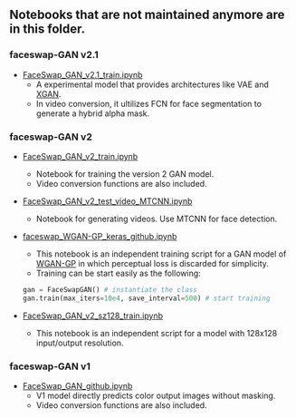 ## Notebooks that are not maintained anymore are in this folder.

### faceswap-GAN v2.1
* [FaceSwap_GAN_v2.1_train.ipynb](https://github.com/shaoanlu/faceswap-GAN/blob/master/legacy/FaceSwap_GAN_v2.1_train.ipynb)
  - A experimental model that provides architectures like VAE and [XGAN](https://arxiv.org/abs/1711.05139).
  - In video conversion, it ultilizes FCN for face segmentation to generate a hybrid alpha mask.

### faceswap-GAN v2
* [FaceSwap_GAN_v2_train.ipynb](https://github.com/shaoanlu/faceswap-GAN/blob/master/legacy/FaceSwap_GAN_v2_train.ipynb)
  - Notebook for training the version 2 GAN model.
  - Video conversion functions are also included.
  
* [FaceSwap_GAN_v2_test_video_MTCNN.ipynb](https://github.com/shaoanlu/faceswap-GAN/blob/master/legacy/FaceSwap_GAN_v2_test_video_MTCNN.ipynb)
  - Notebook for generating videos. Use MTCNN for face detection.

* [faceswap_WGAN-GP_keras_github.ipynb](https://github.com/shaoanlu/faceswap-GAN/blob/master/lefacy/faceswap_WGAN-GP_keras_github.ipynb)
  - This notebook is an independent training script for a GAN model of [WGAN-GP](https://arxiv.org/abs/1704.00028) in which perceptual loss is discarded for simplicity. 
  - Training can be start easily as the following:
  ```python
  gan = FaceSwapGAN() # instantiate the class
  gan.train(max_iters=10e4, save_interval=500) # start training
  ```
* [FaceSwap_GAN_v2_sz128_train.ipynb](https://github.com/shaoanlu/faceswap-GAN/blob/master/FaceSwap_GAN_v2_sz128_train.ipynb)
  - This notebook is an independent script for a model with 128x128 input/output resolution.
  
### faceswap-GAN v1
* [FaceSwap_GAN_github.ipynb](https://github.com/shaoanlu/faceswap-GAN/blob/master/legacy/FaceSwap_GAN_github.ipynb)
  - V1 model directly predicts color output images without masking.
  - Video conversion functions are also included.
